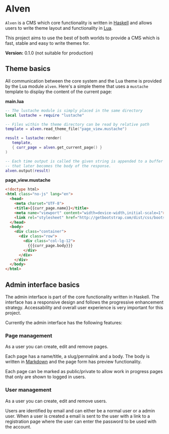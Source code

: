 # Alven

`Alven` is a CMS which core functionality is written in
[Haskell](https://www.haskell.org) and allows users to write theme layout and
functionality in [Lua](http://www.lua.org).

This project aims to use the best of both worlds to provide a CMS which is
fast, stable and easy to write themes for.

**Version:** 0.1.0 (not suitable for production)

## Theme basics

All communication between the core system and the Lua theme is provided by
the Lua module `alven`. Here's a simple theme that uses a `mustache` template
to display the content of the current page:

**main.lua**
```lua
-- The lustache module is simply placed in the same directory
local lustache = require "lustache"

-- Files within the theme directory can be read by relative path
template = alven.read_theme_file("page_view.mustache")

result = lustache:render(
   template,
   { curr_page = alven.get_current_page() }
)

-- Each time output is called the given string is appended to a buffer
-- that later becomes the body of the response.
alven.output(result)
```

**page_view.mustache**
```html
<!doctype html>
<html class="no-js" lang="en">
  <head>
    <meta charset="UTF-8">
    <title>{{curr_page.name}}</title>
    <meta name="viewport" content="width=device-width,initial-scale=1">
    <link rel="stylesheet" href="http://getbootstrap.com/dist/css/bootstrap.min.css" />
  </head>
  <body>
    <div class="container">
      <div class="row">
        <div class="col-lg-12">
          {{{curr_page.body}}}
        </div>
      </div>
    </div>
  </body>
</html>
```

## Admin interface basics

The admin interface is part of the core functionality written in Haskell. The
interface has a responsive design and follows the progressive enhancement
strategy. Accessability and overall user experience is very important for this
project.

Currently the admin interface has the following features:

### Page management

As a user you can create, edit and remove pages.

Each page has a name/title, a slug/permalink and a body. The body is written in
[Markdown](http://daringfireball.net/projects/markdown/) and the page form has
preview functionality.

Each page can be marked as public/private to allow work in progress pages that
only are shown to logged in users.

### User management

As a user you can create, edit and remove users.

Users are identified by email and can either be a normal user or a admin user.
When a user is created a email is sent to the user with a link to a registration
page where the user can enter the password to be used with the account.
